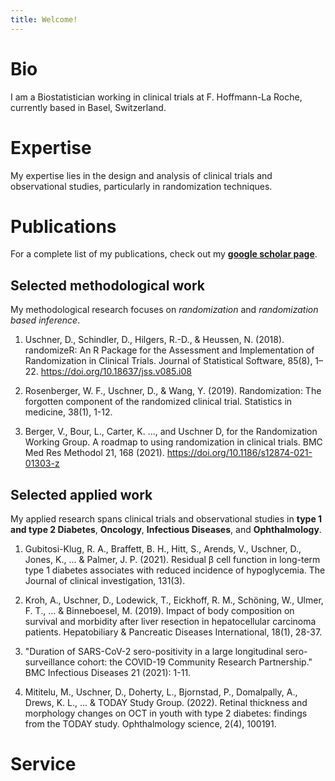 ```yaml
---
title: Welcome!
---
```


# Bio
I am a Biostatistician working in clinical trials at F. Hoffmann-La Roche, currently based in Basel, Switzerland.

# Expertise

My expertise lies in the design and analysis of clinical trials and observational studies, 
particularly in randomization techniques. 


# Publications

For a complete list of my publications, check out my **[google scholar page](https://scholar.google.com/citations?user=INFxSAUAAAAJ&hl=en)**.

## Selected methodological work 

My methodological research focuses on *randomization* and *randomization based inference*.

1. Uschner, D., Schindler, D., Hilgers, R.-D., & Heussen, N. (2018). randomizeR: An R Package for the Assessment and Implementation of Randomization in Clinical Trials. Journal of Statistical Software, 85(8), 1–22. https://doi.org/10.18637/jss.v085.i08 

2. Rosenberger, W. F., Uschner, D., & Wang, Y. (2019). Randomization: The forgotten component of the randomized clinical trial. Statistics in medicine, 38(1), 1-12.

3. Berger, V., Bour, L., Carter, K. ..., and Uschner D, for the Randomization Working Group. A roadmap to using randomization in clinical trials. BMC Med Res Methodol 21, 168 (2021). https://doi.org/10.1186/s12874-021-01303-z 


## Selected applied work

My applied research spans clinical trials and observational studies in **type 1 and type 2 Diabetes**, **Oncology**, **Infectious Diseases**, and **Ophthalmology**.

1. Gubitosi-Klug, R. A., Braffett, B. H., Hitt, S., Arends, V., Uschner, D., Jones, K., ... & Palmer, J. P. (2021). Residual β cell function in long-term type 1 diabetes associates with reduced incidence of hypoglycemia. The Journal of clinical investigation, 131(3). 

2. Kroh, A., Uschner, D., Lodewick, T., Eickhoff, R. M., Schöning, W., Ulmer, F. T., ... & Binneboesel, M. (2019). Impact of body composition on survival and morbidity after liver resection in hepatocellular carcinoma patients. Hepatobiliary & Pancreatic Diseases International, 18(1), 28-37.

3. "Duration of SARS-CoV-2 sero-positivity in a large longitudinal sero-surveillance cohort: the COVID-19 Community Research Partnership." BMC Infectious Diseases 21 (2021): 1-11.

4. Mititelu, M., Uschner, D., Doherty, L., Bjornstad, P., Domalpally, A., Drews, K. L., ... & TODAY Study Group. (2022). Retinal thickness and morphology changes on OCT in youth with type 2 diabetes: findings from the TODAY study. Ophthalmology science, 2(4), 100191.


# Service

